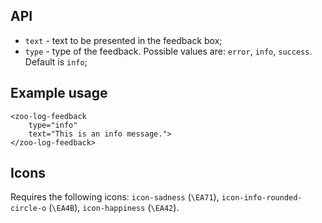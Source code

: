 ## API
- `text` - text to be presented in the feedback box;
- `type` - type of the feedback. Possible values are: `error`, `info`, `success`. Default is `info`;

## Example usage 
```
<zoo-log-feedback 
	type="info" 
	text="This is an info message.">
</zoo-log-feedback>
```

## Icons
Requires the following icons: `icon-sadness` (`\EA71`), `icon-info-rounded-circle-o` (`\EA4B`), `icon-happiness` (`\EA42`). 